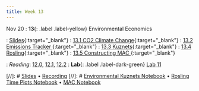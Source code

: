 ```yaml
---
title: Week 13
---
```


Nov 20
: **13**{: .label .label-yellow} Environmental Economics

: [Slides](https://docs.google.com/presentation/d/1PHSjARVBdE4983ycEYou3ZRv84IMfGxnNxjfU8kQyFI/edit?usp=sharing){:target="_blank"} 
: [13.1 CO2 Climate Change](https://datahub.berkeley.edu/hub/user-redirect/git-pull?repo=https%3A%2F%2Fgithub.com%2Fdata-88e%2Ffa24-materials&branch=main&urlpath=lab%2Ftree%2Ffa24-materials%2Flec%2Flec13%2FCo2_ClimateChange.ipynb){:target="_blank"}
: [13.2 Emissions Tracker ](https://datahub.berkeley.edu/hub/user-redirect/git-pull?repo=https%3A%2F%2Fgithub.com%2Fdata-88e%2Ffa24-materials&branch=main&urlpath=lab%2Ftree%2Ffa24-materials%2Flec%2Flec13%2FEmissionsTracker.ipynb){:target="_blank"}
: [13.3 Kuznets](https://datahub.berkeley.edu/hub/user-redirect/git-pull?repo=https%3A%2F%2Fgithub.com%2Fdata-88e%2Ffa24-materials&branch=main&urlpath=lab%2Ftree%2Ffa24-materials%2Flec%2Flec13%2FKuznetsHypothesis.ipynb){:target="_blank"}
: [13.4 Rosling](https://datahub.berkeley.edu/hub/user-redirect/git-pull?repo=https%3A%2F%2Fgithub.com%2Fdata-88e%2Ffa24-materials&branch=main&urlpath=lab%2Ftree%2Ffa24-materials%2Flec%2Flec13%2FRoslingPlots.ipynb){:target="_blank"}
: [13.5 Constructing MAC ](https://datahub.berkeley.edu/hub/user-redirect/git-pull?repo=https%3A%2F%2Fgithub.com%2Fdata-88e%2Ffa24-materials&branch=main&urlpath=lab%2Ftree%2Ffa24-materials%2Flec%2Flec13%2FConstructingMAC.ipynb){:target="_blank"}






: *Reading*: [12.0](https://data-88e.github.io/textbook/content/12-environmental/index.html), [12.1](https://data-88e.github.io/textbook/content/12-environmental/textbook1.html), [12.2](https://data-88e.github.io/textbook/content/12-environmental/KuznetsHypothesis-Copy1.html)
: **Lab**{: .label .label-dark-green} [Lab 11](https://datahub.berkeley.edu/hub/user-redirect/git-pull?repo=https%3A%2F%2Fgithub.com%2Fdata-88e%2Ffa24-materials&branch=main&urlpath=tree%2Ffa24-materials%2Flab%2Flab11%2Flab11.ipynb)

[//]: # [Slides]() &#8226; [Recording]()
[//]: # [Environmental Kuznets Notebook]() &#8226; [Rosling Time Plots Notebook]() &#8226; [MAC Notebook]()

